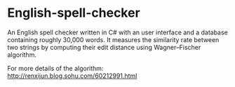 # English-spell-checker
An English spell checker written in C# with an user interface and a database containing roughly 30,000 words. It measures the similarity rate between two strings by computing their edit distance using Wagner–Fischer algorithm.

For more details of the algorithm: http://renxijun.blog.sohu.com/60212991.html
